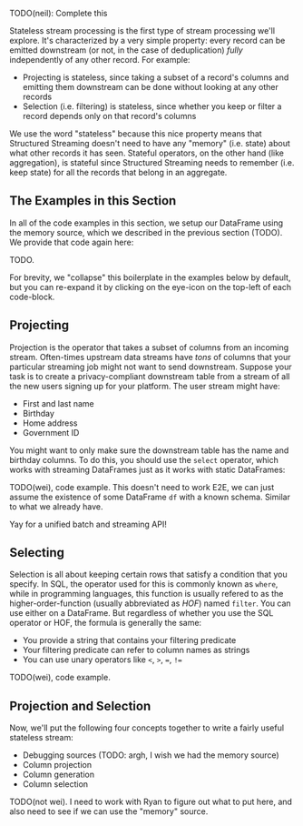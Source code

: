 TODO(neil): Complete this

Stateless stream processing is the first type of stream processing we'll explore. It's characterized by a very simple property: every record can be emitted downstream (or not, in the case of deduplication) _fully_ independently of any other record. For example:

- Projecting is stateless, since taking a subset of a record's columns and emitting them downstream can be done without looking at any other records
- Selection (i.e. filtering) is stateless, since whether you keep or filter a record depends only on that record's columns

We use the word "stateless" because this nice property means that Structured Streaming doesn't need to have any "memory" (i.e. state) about what other records it has seen. Stateful operators, on the other hand (like aggregation), is stateful since Structured Streaming needs to remember (i.e. keep state) for all the records that belong in an aggregate.

## The Examples in this Section

In all of the code examples in this section, we setup our DataFrame using the memory source, which we described in the previous section (TODO). We provide that code again here:

TODO.

For brevity, we "collapse" this boilerplate in the examples below by default, but you can re-expand it by clicking on the eye-icon on the top-left of each code-block.

## Projecting

Projection is the operator that takes a subset of columns from an incoming stream. Often-times upstream data streams have _tons_ of columns that your particular streaming job might not want to send downstream. Suppose your task is to create a privacy-compliant downstream table from a stream of all the new users signing up for your platform. The user stream might have:

- First and last name
- Birthday
- Home address
- Government ID

You might want to only make sure the downstream table has the name and birthday columns. To do this, you should use the `select` operator, which works with streaming DataFrames just as it works with static DataFrames:

TODO(wei), code example. This doesn't need to work E2E, we can just assume the existence of some DataFrame `df` with a known schema. Similar to what we already have.

Yay for a unified batch and streaming API!

## Selecting

Selection is all about keeping certain rows that satisfy a condition that you specify. In SQL, the operator used for this is commonly known as `where`, while in programming languages, this function is usually refered to as the higher-order-function (usually abbreviated as _HOF_) named `filter`. You can use either on a DataFrame. But regardless of whether you use the SQL operator or HOF, the formula is generally the same:

- You provide a string that contains your filtering predicate
- Your filtering predicate can refer to column names as strings
- You can use unary operators like `<`, `>`, `=`, `!=`

TODO(wei), code example.

## Projection and Selection

Now, we'll put the following four concepts together to write a fairly useful stateless stream:

- Debugging sources (TODO: argh, I wish we had the memory source)
- Column projection
- Column generation
- Column selection

TODO(not wei). I need to work with Ryan to figure out what to put here, and also need to see if we can use the "memory" source.
